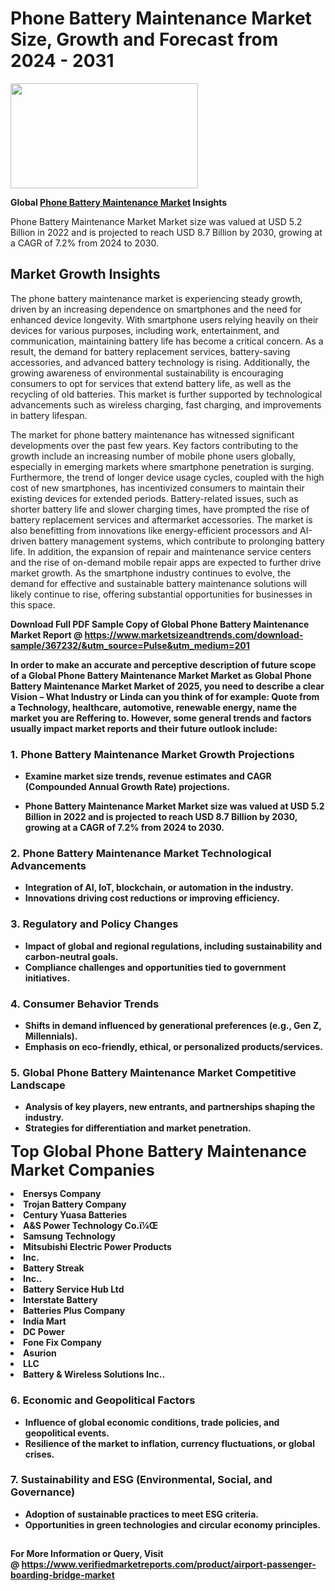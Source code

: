 <H1>Phone Battery Maintenance Market Size, Growth and Forecast from 2024 - 2031</H1><img class="aligncenter size-medium wp-image-584254" src="https://thirdeyenews.in/wp-content/uploads/2024/09/Global-Market-Research-300x168.jpeg" alt="" width="300" height="168" /><p><strong>Global&nbsp;<a href="https://www.marketsizeandtrends.com/download-sample/367232/&amp;utm_source=Pulse&amp;utm_medium=201">Phone Battery Maintenance Market</a> Insights</strong></p><p>Phone Battery Maintenance Market Market size was valued at USD 5.2 Billion in 2022 and is projected to reach USD 8.7 Billion by 2030, growing at a CAGR of 7.2% from 2024 to 2030.</p><p><h2>Market Growth Insights</h2> <p>The phone battery maintenance market is experiencing steady growth, driven by an increasing dependence on smartphones and the need for enhanced device longevity. With smartphone users relying heavily on their devices for various purposes, including work, entertainment, and communication, maintaining battery life has become a critical concern. As a result, the demand for battery replacement services, battery-saving accessories, and advanced battery technology is rising. Additionally, the growing awareness of environmental sustainability is encouraging consumers to opt for services that extend battery life, as well as the recycling of old batteries. This market is further supported by technological advancements such as wireless charging, fast charging, and improvements in battery lifespan.</p> <p><strong></strong></p> <p>The market for phone battery maintenance has witnessed significant developments over the past few years. Key factors contributing to the growth include an increasing number of mobile phone users globally, especially in emerging markets where smartphone penetration is surging. Furthermore, the trend of longer device usage cycles, coupled with the high cost of new smartphones, has incentivized consumers to maintain their existing devices for extended periods. Battery-related issues, such as shorter battery life and slower charging times, have prompted the rise of battery replacement services and aftermarket accessories. The market is also benefitting from innovations like energy-efficient processors and AI-driven battery management systems, which contribute to prolonging battery life. In addition, the expansion of repair and maintenance service centers and the rise of on-demand mobile repair apps are expected to further drive market growth. As the smartphone industry continues to evolve, the demand for effective and sustainable battery maintenance solutions will likely continue to rise, offering substantial opportunities for businesses in this space. <p><strong></p><p><span class=""><strong>Download Full PDF Sample Copy of Global Phone Battery Maintenance Market Report</strong> @ <a href="https://www.marketsizeandtrends.com/download-sample/367232/&amp;utm_source=Pulse&amp;utm_medium=201" target="_blank">https://www.marketsizeandtrends.com/download-sample/367232/&amp;utm_source=Pulse&amp;utm_medium=201</a></span></p><p>In order to make an accurate and perceptive description of future scope of a Global&nbsp;Phone Battery Maintenance Market Market as Global&nbsp;Phone Battery Maintenance Market Market of 2025, you need to describe a clear Vision &ndash; What Industry or Linda can you think of for example: Quote from a Technology, healthcare, automotive, renewable energy, name the market you are Reffering to. However, some general trends and factors usually impact market reports and their future outlook include:</p><h3>1.&nbsp;<strong>Phone Battery Maintenance Market Growth Projections</strong></h3><ul><li>Examine market size trends, revenue estimates and CAGR (Compounded Annual Growth Rate) projections.</li><li><p>Phone Battery Maintenance Market Market size was valued at USD 5.2 Billion in 2022 and is projected to reach USD 8.7 Billion by 2030, growing at a CAGR of 7.2% from 2024 to 2030.</p></li></ul><h3>2.&nbsp;<strong>Phone Battery Maintenance Market Technological Advancements</strong></h3><ul><li>Integration of AI, IoT, blockchain, or automation in the industry.</li><li>Innovations driving cost reductions or improving efficiency.</li></ul><h3>3.&nbsp;<strong>Regulatory and Policy Changes</strong></h3><ul><li>Impact of global and regional regulations, including sustainability and carbon-neutral goals.</li><li>Compliance challenges and opportunities tied to government initiatives.</li></ul><h3>4.&nbsp;<strong>Consumer Behavior Trends</strong></h3><ul><li>Shifts in demand influenced by generational preferences (e.g., Gen Z, Millennials).</li><li>Emphasis on eco-friendly, ethical, or personalized products/services.</li></ul><h3>5.&nbsp;<strong>Global Phone Battery Maintenance Market Competitive Landscape</strong></h3><ul><li>Analysis of key players, new entrants, and partnerships shaping the industry.</li><li>Strategies for differentiation and market penetration.</li></ul><p data-pm-slice="1 1 []"><span style="color: inherit; font-family: inherit; font-size: 25px;">Top Global Phone Battery Maintenance Market Companies</span></p><div class="" data-test-id=""><p><li>Enersys Company</li><li> Trojan Battery Company</li><li> Century Yuasa Batteries</li><li> A&S Power Technology Co.ï¼Œ</li><li> Samsung Technology</li><li> Mitsubishi Electric Power Products</li><li>Inc.</li><li> Battery Streak</li><li> Inc..</li><li> Battery Service Hub Ltd</li><li> Interstate Battery</li><li> Batteries Plus Company</li><li> India Mart</li><li> DC Power</li><li> Fone Fix Company</li><li> Asurion</li><li>LLC</li><li> Battery & Wireless Solutions Inc..</li></p></div><h3>6.&nbsp;<strong>Economic and Geopolitical Factors</strong></h3><ul><li>Influence of global economic conditions, trade policies, and geopolitical events.</li><li>Resilience of the market to inflation, currency fluctuations, or global crises.</li></ul><h3>7.&nbsp;<strong>Sustainability and ESG (Environmental, Social, and Governance)</strong></h3><ul><li>Adoption of sustainable practices to meet ESG criteria.</li><li>Opportunities in green technologies and circular economy principles.</li></ul><h2><strong style="font-size: 14px;">For More Information or Query, Visit @&nbsp;</strong><a style="background-color: #ffffff; font-size: 14px;" href="https://www.marketsizeandtrends.com/report/phone-battery-maintenance-market/" target="_blank">https://www.verifiedmarketreports.com/product/airport-passenger-boarding-bridge-market</a></h2>
